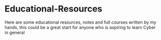 # Educational-Resources
Here are some educational resources, notes and full courses written by my hands, this could be a great start for anyone who is aspiring to learn Cyber in general
